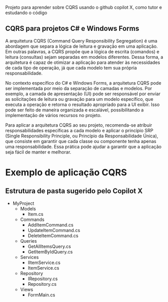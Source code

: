 ﻿Projeto para aprender sobre CQRS usando o github copilot X, como tutor e estudando o código

## CQRS para projetos C# e Windows Forms
A arquitetura CQRS (Command Query Responsibility Segregation) é uma abordagem que separa a lógica de leitura e gravação em uma aplicação. Em outras palavras, a CQRS propõe que a lógica de escrita (comandos) e leitura (consultas) sejam separadas em modelos diferentes. Dessa forma, a arquitetura é capaz de otimizar a aplicação para atender às necessidades de cada tipo de operação, já que cada modelo tem sua própria responsabilidade.

No contexto específico do C# e Windows Forms, a arquitetura CQRS pode ser implementada por meio da separação de camadas e modelos. Por exemplo, a camada de apresentação (UI) pode ser responsável por enviar as solicitações de leitura ou gravação para um modelo específico, que executa a operação e retorna o resultado apropriado para a UI exibir. Isso pode ser feito de maneira organizada e escalável, possibilitando a implementação de vários recursos no projeto.

Para aplicar a arquitetura CQRS ao seu projeto, recomenda-se atribuir responsabilidades específicas a cada modelo e aplicar o princípio SRP (Single Responsibility Principle, ou Princípio da Responsabilidade Única), que consiste em garantir que cada classe ou componente tenha apenas uma responsabilidade. Essa prática pode ajudar a garantir que a aplicação seja fácil de manter e melhorar.

# Exemplo de aplicação CQRS

## Estrutura de pasta sugerido pelo Copilot X
- MyProject
  - Models
    - Item.cs
  - Commands
    - AddItemCommand.cs
    - UpdateItemCommand.cs
    - DeleteItemCommand.cs
  - Queries
    - GetAllItemsQuery.cs
    - GetItemByIdQuery.cs
  - Services
    - IItemService.cs
    - ItemService.cs
  - Repository
    - IRepository.cs
    - Repository.cs
  - Views
    - FormMain.cs